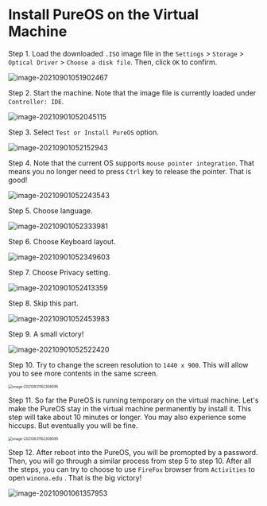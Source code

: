 # Install PureOS on the Virtual Machine

Step 1. Load the downloaded `.ISO` image file in the `Settings` > `Storage` > `Optical Driver` > `Choose a disk file`. Then, click `OK` to confirm. 

![image-20210901051902467](images/image-20210901051902467-16304915441721.png)

Step 2. Start the machine. Note that the image file is currently loaded under `Controller: IDE`. 

![image-20210901052045115](images/image-20210901052045115-16304916466662.png)

Step 3. Select `Test or Install PureOS` option. 

![image-20210901052152943](images/image-20210901052152943-16304917146414.png)

Step 4. Note that the current OS supports `mouse pointer integration`. That means you no longer need to press `Ctrl` key to release the pointer. That is good!

![image-20210901052243543](images/image-20210901052243543-16304917650545.png)

Step 5. Choose language. 

![image-20210901052333981](images/image-20210901052333981-16304918154006.png)

Step 6. Choose Keyboard layout. 

![image-20210901052349603](images/image-20210901052349603-16304918309107.png)

Step 7. Choose Privacy setting. 

![image-20210901052413359](images/image-20210901052413359-16304918549298.png)

Step 8. Skip this part. 

![image-20210901052453983](images/image-20210901052453983-163049189571410.png)

Step 9. A small victory!

![image-20210901052522420](images/image-20210901052522420-163049192407312.png)



Step 10. Try to change the screen resolution to `1440 x 900`. This will allow you to see more contents in the same screen. 

<img src="images/8B552E81-251A-487B-AD64-9B76D511D07A-163049272913413.GIF" alt="image-20210831162308095" style="zoom:50%;" />



Step 11. So far the PureOS is running temporary on the virtual machine. Let's make the PureOS stay in the virtual machine permanently by install it. This step will take about 10 minutes or longer. You may also experience some hiccups. But eventually you will be fine. 

<img src="images/118B3439-57D3-4929-9EB0-2654E39330B2-163049356040314.GIF" alt="image-20210831162308095" style="zoom:50%;" />

Step 12. After reboot into the PureOS, you will be promopted by a password. Then, you will go through a similar process from step 5 to step 10. After all the steps, you can try to choose to use `FireFox` browser from `Activities` to open `winona.edu` . That is the big victory!

![image-20210901061357953](images/image-20210901061357953-16304948396261.png)